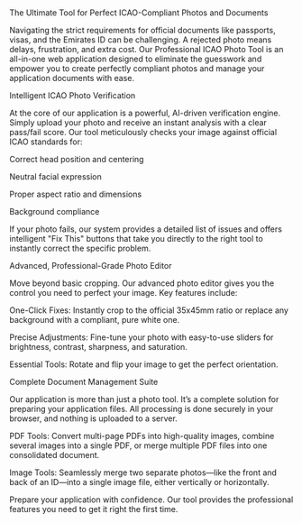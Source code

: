 # 
The Ultimate Tool for Perfect ICAO-Compliant Photos and Documents

Navigating the strict requirements for official documents like passports, visas, and the Emirates ID can be challenging. A rejected photo means delays, frustration, and extra cost. Our Professional ICAO Photo Tool is an all-in-one web application designed to eliminate the guesswork and empower you to create perfectly compliant photos and manage your application documents with ease.

Intelligent ICAO Photo Verification

At the core of our application is a powerful, AI-driven verification engine. Simply upload your photo and receive an instant analysis with a clear pass/fail score. Our tool meticulously checks your image against official ICAO standards for:

Correct head position and centering

Neutral facial expression

Proper aspect ratio and dimensions

Background compliance

If your photo fails, our system provides a detailed list of issues and offers intelligent "Fix This" buttons that take you directly to the right tool to instantly correct the specific problem.

Advanced, Professional-Grade Photo Editor

Move beyond basic cropping. Our advanced photo editor gives you the control you need to perfect your image. Key features include:

One-Click Fixes: Instantly crop to the official 35x45mm ratio or replace any background with a compliant, pure white one.

Precise Adjustments: Fine-tune your photo with easy-to-use sliders for brightness, contrast, sharpness, and saturation.

Essential Tools: Rotate and flip your image to get the perfect orientation.

Complete Document Management Suite

Our application is more than just a photo tool. It’s a complete solution for preparing your application files. All processing is done securely in your browser, and nothing is uploaded to a server.

PDF Tools: Convert multi-page PDFs into high-quality images, combine several images into a single PDF, or merge multiple PDF files into one consolidated document.

Image Tools: Seamlessly merge two separate photos—like the front and back of an ID—into a single image file, either vertically or horizontally.

Prepare your application with confidence. Our tool provides the professional features you need to get it right the first time.
